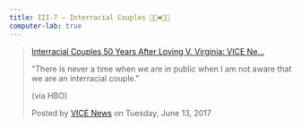 ```yaml
---
title: III-7 — Interracial Couples 👨🏾❤️👩🏻
computer-lab: true
---
```





<div class="fb-video" data-href="https://www.facebook.com/vicenews/videos/811965638963388/" data-width="500" data-show-text="false"><blockquote cite="https://www.facebook.com/vicenews/videos/811965638963388/" class="fb-xfbml-parse-ignore"><a href="https://www.facebook.com/vicenews/videos/811965638963388/">Interracial Couples 50 Years After Loving V. Virginia: VICE Ne...</a><p>&quot;There is never a time when we are in public when I am not aware that we are an interracial couple.&quot;

(via HBO)</p>Posted by <a href="https://www.facebook.com/vicenews/">VICE News</a> on Tuesday, June 13, 2017</blockquote></div>

